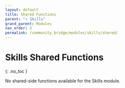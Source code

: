 ```yaml
---
layout: default
title: Shared Functions
parent: "⭐ Skills"
grand_parent: Modules
nav_order: 3
permalink: /community_bridge/modules/skills/shared/
---
```


# Skills Shared Functions
{: .no_toc }

No shared-side functions available for the Skills module.